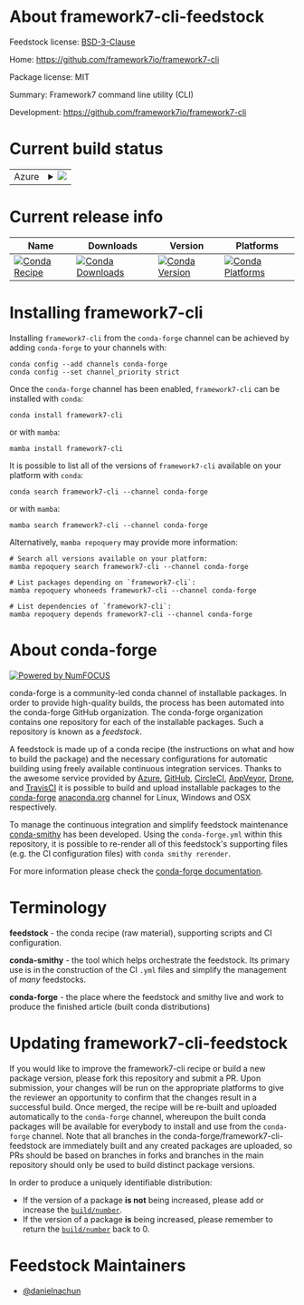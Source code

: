 About framework7-cli-feedstock
==============================

Feedstock license: [BSD-3-Clause](https://github.com/conda-forge/framework7-cli-feedstock/blob/main/LICENSE.txt)

Home: https://github.com/framework7io/framework7-cli

Package license: MIT

Summary: Framework7 command line utility (CLI)

Development: https://github.com/framework7io/framework7-cli

Current build status
====================


<table>
    
  <tr>
    <td>Azure</td>
    <td>
      <details>
        <summary>
          <a href="https://dev.azure.com/conda-forge/feedstock-builds/_build/latest?definitionId=24683&branchName=main">
            <img src="https://dev.azure.com/conda-forge/feedstock-builds/_apis/build/status/framework7-cli-feedstock?branchName=main">
          </a>
        </summary>
        <table>
          <thead><tr><th>Variant</th><th>Status</th></tr></thead>
          <tbody><tr>
              <td>linux_64_nodejs20</td>
              <td>
                <a href="https://dev.azure.com/conda-forge/feedstock-builds/_build/latest?definitionId=24683&branchName=main">
                  <img src="https://dev.azure.com/conda-forge/feedstock-builds/_apis/build/status/framework7-cli-feedstock?branchName=main&jobName=linux&configuration=linux%20linux_64_nodejs20" alt="variant">
                </a>
              </td>
            </tr><tr>
              <td>linux_64_nodejs22</td>
              <td>
                <a href="https://dev.azure.com/conda-forge/feedstock-builds/_build/latest?definitionId=24683&branchName=main">
                  <img src="https://dev.azure.com/conda-forge/feedstock-builds/_apis/build/status/framework7-cli-feedstock?branchName=main&jobName=linux&configuration=linux%20linux_64_nodejs22" alt="variant">
                </a>
              </td>
            </tr><tr>
              <td>linux_aarch64_nodejs20</td>
              <td>
                <a href="https://dev.azure.com/conda-forge/feedstock-builds/_build/latest?definitionId=24683&branchName=main">
                  <img src="https://dev.azure.com/conda-forge/feedstock-builds/_apis/build/status/framework7-cli-feedstock?branchName=main&jobName=linux&configuration=linux%20linux_aarch64_nodejs20" alt="variant">
                </a>
              </td>
            </tr><tr>
              <td>linux_aarch64_nodejs22</td>
              <td>
                <a href="https://dev.azure.com/conda-forge/feedstock-builds/_build/latest?definitionId=24683&branchName=main">
                  <img src="https://dev.azure.com/conda-forge/feedstock-builds/_apis/build/status/framework7-cli-feedstock?branchName=main&jobName=linux&configuration=linux%20linux_aarch64_nodejs22" alt="variant">
                </a>
              </td>
            </tr><tr>
              <td>osx_64_nodejs20</td>
              <td>
                <a href="https://dev.azure.com/conda-forge/feedstock-builds/_build/latest?definitionId=24683&branchName=main">
                  <img src="https://dev.azure.com/conda-forge/feedstock-builds/_apis/build/status/framework7-cli-feedstock?branchName=main&jobName=osx&configuration=osx%20osx_64_nodejs20" alt="variant">
                </a>
              </td>
            </tr><tr>
              <td>osx_64_nodejs22</td>
              <td>
                <a href="https://dev.azure.com/conda-forge/feedstock-builds/_build/latest?definitionId=24683&branchName=main">
                  <img src="https://dev.azure.com/conda-forge/feedstock-builds/_apis/build/status/framework7-cli-feedstock?branchName=main&jobName=osx&configuration=osx%20osx_64_nodejs22" alt="variant">
                </a>
              </td>
            </tr><tr>
              <td>osx_arm64_nodejs20</td>
              <td>
                <a href="https://dev.azure.com/conda-forge/feedstock-builds/_build/latest?definitionId=24683&branchName=main">
                  <img src="https://dev.azure.com/conda-forge/feedstock-builds/_apis/build/status/framework7-cli-feedstock?branchName=main&jobName=osx&configuration=osx%20osx_arm64_nodejs20" alt="variant">
                </a>
              </td>
            </tr><tr>
              <td>osx_arm64_nodejs22</td>
              <td>
                <a href="https://dev.azure.com/conda-forge/feedstock-builds/_build/latest?definitionId=24683&branchName=main">
                  <img src="https://dev.azure.com/conda-forge/feedstock-builds/_apis/build/status/framework7-cli-feedstock?branchName=main&jobName=osx&configuration=osx%20osx_arm64_nodejs22" alt="variant">
                </a>
              </td>
            </tr>
          </tbody>
        </table>
      </details>
    </td>
  </tr>
</table>

Current release info
====================

| Name | Downloads | Version | Platforms |
| --- | --- | --- | --- |
| [![Conda Recipe](https://img.shields.io/badge/recipe-framework7--cli-green.svg)](https://anaconda.org/conda-forge/framework7-cli) | [![Conda Downloads](https://img.shields.io/conda/dn/conda-forge/framework7-cli.svg)](https://anaconda.org/conda-forge/framework7-cli) | [![Conda Version](https://img.shields.io/conda/vn/conda-forge/framework7-cli.svg)](https://anaconda.org/conda-forge/framework7-cli) | [![Conda Platforms](https://img.shields.io/conda/pn/conda-forge/framework7-cli.svg)](https://anaconda.org/conda-forge/framework7-cli) |

Installing framework7-cli
=========================

Installing `framework7-cli` from the `conda-forge` channel can be achieved by adding `conda-forge` to your channels with:

```
conda config --add channels conda-forge
conda config --set channel_priority strict
```

Once the `conda-forge` channel has been enabled, `framework7-cli` can be installed with `conda`:

```
conda install framework7-cli
```

or with `mamba`:

```
mamba install framework7-cli
```

It is possible to list all of the versions of `framework7-cli` available on your platform with `conda`:

```
conda search framework7-cli --channel conda-forge
```

or with `mamba`:

```
mamba search framework7-cli --channel conda-forge
```

Alternatively, `mamba repoquery` may provide more information:

```
# Search all versions available on your platform:
mamba repoquery search framework7-cli --channel conda-forge

# List packages depending on `framework7-cli`:
mamba repoquery whoneeds framework7-cli --channel conda-forge

# List dependencies of `framework7-cli`:
mamba repoquery depends framework7-cli --channel conda-forge
```


About conda-forge
=================

[![Powered by
NumFOCUS](https://img.shields.io/badge/powered%20by-NumFOCUS-orange.svg?style=flat&colorA=E1523D&colorB=007D8A)](https://numfocus.org)

conda-forge is a community-led conda channel of installable packages.
In order to provide high-quality builds, the process has been automated into the
conda-forge GitHub organization. The conda-forge organization contains one repository
for each of the installable packages. Such a repository is known as a *feedstock*.

A feedstock is made up of a conda recipe (the instructions on what and how to build
the package) and the necessary configurations for automatic building using freely
available continuous integration services. Thanks to the awesome service provided by
[Azure](https://azure.microsoft.com/en-us/services/devops/), [GitHub](https://github.com/),
[CircleCI](https://circleci.com/), [AppVeyor](https://www.appveyor.com/),
[Drone](https://cloud.drone.io/welcome), and [TravisCI](https://travis-ci.com/)
it is possible to build and upload installable packages to the
[conda-forge](https://anaconda.org/conda-forge) [anaconda.org](https://anaconda.org/)
channel for Linux, Windows and OSX respectively.

To manage the continuous integration and simplify feedstock maintenance
[conda-smithy](https://github.com/conda-forge/conda-smithy) has been developed.
Using the ``conda-forge.yml`` within this repository, it is possible to re-render all of
this feedstock's supporting files (e.g. the CI configuration files) with ``conda smithy rerender``.

For more information please check the [conda-forge documentation](https://conda-forge.org/docs/).

Terminology
===========

**feedstock** - the conda recipe (raw material), supporting scripts and CI configuration.

**conda-smithy** - the tool which helps orchestrate the feedstock.
                   Its primary use is in the construction of the CI ``.yml`` files
                   and simplify the management of *many* feedstocks.

**conda-forge** - the place where the feedstock and smithy live and work to
                  produce the finished article (built conda distributions)


Updating framework7-cli-feedstock
=================================

If you would like to improve the framework7-cli recipe or build a new
package version, please fork this repository and submit a PR. Upon submission,
your changes will be run on the appropriate platforms to give the reviewer an
opportunity to confirm that the changes result in a successful build. Once
merged, the recipe will be re-built and uploaded automatically to the
`conda-forge` channel, whereupon the built conda packages will be available for
everybody to install and use from the `conda-forge` channel.
Note that all branches in the conda-forge/framework7-cli-feedstock are
immediately built and any created packages are uploaded, so PRs should be based
on branches in forks and branches in the main repository should only be used to
build distinct package versions.

In order to produce a uniquely identifiable distribution:
 * If the version of a package **is not** being increased, please add or increase
   the [``build/number``](https://docs.conda.io/projects/conda-build/en/latest/resources/define-metadata.html#build-number-and-string).
 * If the version of a package **is** being increased, please remember to return
   the [``build/number``](https://docs.conda.io/projects/conda-build/en/latest/resources/define-metadata.html#build-number-and-string)
   back to 0.

Feedstock Maintainers
=====================

* [@danielnachun](https://github.com/danielnachun/)

